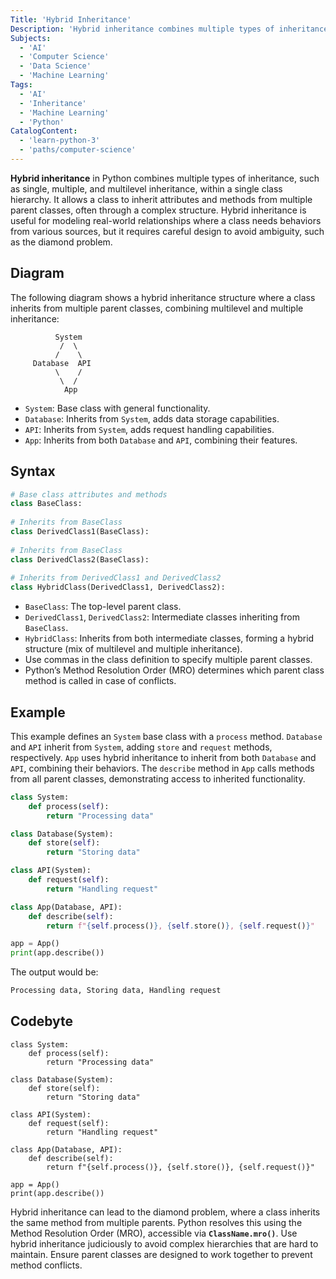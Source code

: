 ```yaml
---
Title: 'Hybrid Inheritance'
Description: 'Hybrid inheritance combines multiple types of inheritance, allowing a class to inherit features from more than one parent and represent complex real-world relationships.' 
Subjects: 
  - 'AI'
  - 'Computer Science'
  - 'Data Science'
  - 'Machine Learning'
Tags: 
  - 'AI' 
  - 'Inheritance'
  - 'Machine Learning'
  - 'Python'
CatalogContent:
  - 'learn-python-3'
  - 'paths/computer-science'
---
```


**Hybrid inheritance** in Python combines multiple types of inheritance, such as single, multiple, and multilevel inheritance, within a single class hierarchy. It allows a class to inherit attributes and methods from multiple parent classes, often through a complex structure. Hybrid inheritance is useful for modeling real-world relationships where a class needs behaviors from various sources, but it requires careful design to avoid ambiguity, such as the diamond problem.

## Diagram

The following diagram shows a hybrid inheritance structure where a class inherits from multiple parent classes, combining multilevel and multiple inheritance:

```
          System
           /  \
          /    \
     Database  API
          \    /
           \  /
            App
```

- `System`: Base class with general functionality.
- `Database`: Inherits from `System`, adds data storage capabilities.
- `API`: Inherits from `System`, adds request handling capabilities.
- `App`: Inherits from both `Database` and `API`, combining their features.

## Syntax

```python
# Base class attributes and methods
class BaseClass:
    
# Inherits from BaseClass
class DerivedClass1(BaseClass):
    
# Inherits from BaseClass
class DerivedClass2(BaseClass):
    
# Inherits from DerivedClass1 and DerivedClass2
class HybridClass(DerivedClass1, DerivedClass2):
```

- `BaseClass`: The top-level parent class.
- `DerivedClass1`, `DerivedClass2`: Intermediate classes inheriting from `BaseClass`.
- `HybridClass`: Inherits from both intermediate classes, forming a hybrid structure (mix of multilevel and multiple inheritance).
- Use commas in the class definition to specify multiple parent classes.
- Python’s Method Resolution Order (MRO) determines which parent class method is called in case of conflicts.

## Example

This example defines an `System` base class with a `process` method. `Database` and `API` inherit from `System`, adding `store` and `request` methods, respectively. `App` uses hybrid inheritance to inherit from both `Database` and `API`, combining their behaviors. The `describe` method in `App` calls methods from all parent classes, demonstrating access to inherited functionality.

```py
class System:
    def process(self):
        return "Processing data"

class Database(System):
    def store(self):
        return "Storing data"

class API(System):
    def request(self):
        return "Handling request"

class App(Database, API):
    def describe(self):
        return f"{self.process()}, {self.store()}, {self.request()}"

app = App()
print(app.describe())  
```

The output would be:

```python
Processing data, Storing data, Handling request
```

## Codebyte 

```codebyte/python
class System:
    def process(self):
        return "Processing data"

class Database(System):
    def store(self):
        return "Storing data"

class API(System):
    def request(self):
        return "Handling request"

class App(Database, API):
    def describe(self):
        return f"{self.process()}, {self.store()}, {self.request()}"

app = App()
print(app.describe()) 
```

Hybrid inheritance can lead to the diamond problem, where a class inherits the same method from multiple parents. Python resolves this using the Method Resolution Order (MRO), accessible via **`ClassName.mro()`**. Use hybrid inheritance judiciously to avoid complex hierarchies that are hard to maintain. Ensure parent classes are designed to work together to prevent method conflicts.
